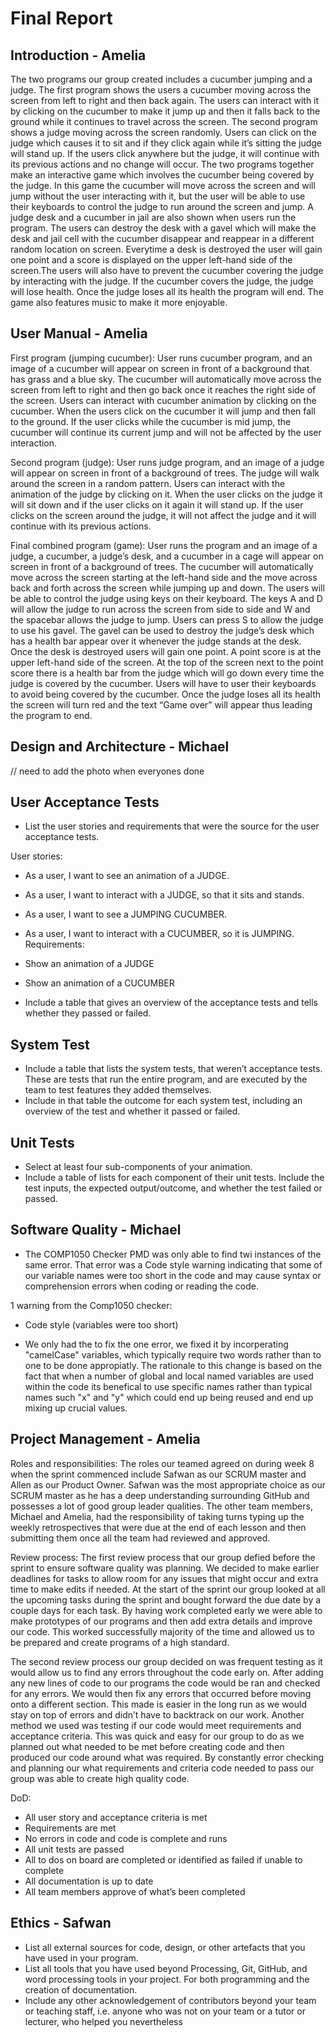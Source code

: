 # Final Report 

## Introduction - Amelia

The two programs our group created includes a cucumber jumping and a judge. The first program shows the users a cucumber moving across the screen from left to right and then back again. The users can interact with it by clicking on the cucumber to make it jump up and then it falls back to the ground while it continues to travel across the screen. The second program shows a judge moving across the screen randomly. Users can click on the judge which causes it to sit and if they click again while it’s sitting the judge will stand up. If the users click anywhere but the judge, it will continue with its previous actions and no change will occur. The two programs together make an interactive game which involves the cucumber being covered by the judge. In this game the cucumber will move across the screen and will jump without the user interacting with it, but the user will be able to use their keyboards to control the judge to run around the screen and jump. A judge desk and a cucumber in jail are also shown when users run the program. The users can destroy the desk with a gavel which will make the desk and jail cell with the cucumber disappear and reappear in a different random location on screen. Everytime a desk is destroyed the user will gain one point and a score is displayed on the upper left-hand side of the screen.The users will also have to prevent the cucumber covering the judge by interacting with the judge. If the cucumber covers the judge, the judge will lose health. Once the judge loses all its health the program will end. The game also features music to make it more enjoyable. 

## User Manual - Amelia

First program (jumping cucumber):
User runs cucumber program, and an image of a cucumber will appear on screen in front of a background that has grass and a blue sky. The cucumber will automatically move across the screen from left to right and then go back once it reaches the right side of the screen. Users can interact with cucumber animation by clicking on the cucumber. When the users click on the cucumber it will jump and then fall to the ground. If the user clicks while the cucumber is mid jump, the cucumber will continue its current jump and will not be affected by the user interaction.

Second program (judge):
User runs judge program, and an image of a judge will appear on screen in front of a background of trees. The judge will walk around the screen in a random pattern. Users can interact with the animation of the judge by clicking on it. When the user clicks on the judge it will sit down and if the user clicks on it again it will stand up. If the user clicks on the screen around the judge, it will not affect the judge and it will continue with its previous actions.

Final combined program (game):
User runs the program and an image of a judge, a cucumber, a judge’s desk, and a cucumber in a cage will appear on screen in front of a background of trees. The cucumber will automatically move across the screen starting at the left-hand side and the move across back and forth across the screen while jumping up and down. The users will be able to control the judge using keys on their keyboard. The keys A and D will allow the judge to run across the screen from side to side and W and the spacebar allows the judge to jump. Users can press S to allow the judge to use his gavel. The gavel can be used to destroy the judge’s desk which has a health bar appear over it whenever the judge stands at the desk. Once the desk is destroyed users will gain one point. A point score is at the upper left-hand side of the screen. At the top of the screen next to the point score there is a health bar from the judge which will go down every time the judge is covered by the cucumber. Users will have to user their keyboards to avoid being covered by the cucumber. Once the judge loses all its health the screen will turn red and the text “Game over” will appear thus leading the program to end. 

## Design and Architecture - Michael
// need to add the photo when everyones done
## User Acceptance Tests

- List the user stories and requirements that were the source for the user acceptance tests.

User stories:
-	As a user, I want to see an animation of a JUDGE.
-	As a user, I want to interact with a JUDGE, so that it sits and stands.
-	As a user, I want to see a JUMPING CUCUMBER.
-	As a user, I want to interact with a CUCUMBER, so it is JUMPING.
Requirements:
-	Show an animation of a JUDGE 
-	Show an animation of a CUCUMBER 

- Include a table that gives an overview of the acceptance tests
and tells whether they passed or failed.

## System Test
- Include a table that lists the system tests, that weren’t acceptance tests. These are tests that run the entire program, and are
executed by the team to test features they added themselves.
- Include in that table the outcome for each system test, including
an overview of the test and whether it passed or failed.


## Unit Tests
- Select at least four sub-components of your animation.
- Include a table of lists for each component of their unit tests. Include the test inputs, the expected output/outcome, and whether
the test failed or passed.

## Software Quality - Michael
- The COMP1050 Checker PMD was only able to find twi instances of the same error. That error was 
a Code style warning indicating that some of our variable names were too short in the code and may cause 
syntax or comprehension errors when coding or reading the code. 

1 warning from the Comp1050 checker:
- Code style (variables were too short)

-  We only had the to fix the one error, we fixed it by incorperating "camelCase" variables, which typically 
require two words rather than to one to be done appropiatly. The rationale to this change is based on the fact 
that when a number of global and local named variables are used within the code its benefical to use specific names 
rather than typical names such "x" and "y" which could end up being reused and end up mixing up crucial values.

## Project Management - Amelia

Roles and responsibilities:
The roles our teamed agreed on during week 8 when the sprint commenced include Safwan as our SCRUM master and Allen as our Product Owner. Safwan was the most appropriate choice as our SCRUM master as he has a deep understanding surrounding GitHub and possesses a lot of good group leader qualities. The other team members, Michael and Amelia, had the responsibility of taking turns typing up the weekly retrospectives that were due at the end of each lesson and then submitting them once all the team had reviewed and approved.

Review process:
The first review process that our group defied before the sprint to ensure software quality was planning. We decided to make earlier deadlines for tasks to allow room for any issues that might occur and extra time to make edits if needed. At the start of the sprint our group looked at all the upcoming tasks during the sprint and bought forward the due date by a couple days for each task. By having work completed early we were able to make prototypes of our programs and then add extra details and improve our code. This worked successfully majority of the time and allowed us to be prepared and create programs of a high standard. 

The second review process our group decided on was frequent testing as it would allow us to find any errors throughout the code early on. After adding any new lines of code to our programs the code would be ran and checked for any errors. We would then fix any errors that occurred before moving onto a different section. This made is easier in the long run as we would stay on top of errors and didn’t have to backtrack on our work. Another method we used was testing if our code would meet requirements and acceptance criteria. This was quick and easy for our group to do as we planned out what needed to be met before creating code and then produced our code around what was required. By constantly error checking and planning our what requirements and criteria code needed to pass our group was able to create high quality code. 

DoD:
-	All user story and acceptance criteria is met 
-	Requirements are met
-	No errors in code and code is complete and runs
-	All unit tests are passed 
-	All to dos on board are completed or identified as failed if unable to complete 
-	All documentation is up to date
-	All team members approve of what’s been completed


## Ethics - Safwan
- List all external sources for code, design, or other artefacts that
you have used in your program.
- List all tools that you have used beyond Processing, Git, GitHub,
and word processing tools in your project. For both programming and the creation of documentation.
- Include any other acknowledgement of contributors beyond
your team or teaching staff, i.e. anyone who was not on your
team or a tutor or lecturer, who helped you nevertheless